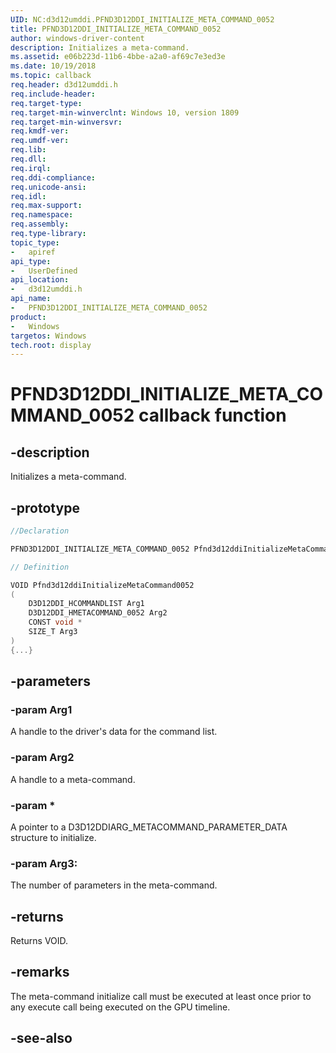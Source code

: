 ```yaml
---
UID: NC:d3d12umddi.PFND3D12DDI_INITIALIZE_META_COMMAND_0052
title: PFND3D12DDI_INITIALIZE_META_COMMAND_0052
author: windows-driver-content
description: Initializes a meta-command.
ms.assetid: e06b223d-11b6-4bbe-a2a0-af69c7e3ed3e
ms.date: 10/19/2018
ms.topic: callback
req.header: d3d12umddi.h
req.include-header:
req.target-type:
req.target-min-winverclnt: Windows 10, version 1809
req.target-min-winversvr:
req.kmdf-ver:
req.umdf-ver:
req.lib:
req.dll:
req.irql: 
req.ddi-compliance:
req.unicode-ansi:
req.idl:
req.max-support:
req.namespace:
req.assembly:
req.type-library: 
topic_type: 
-	apiref
api_type: 
-	UserDefined
api_location: 
-	d3d12umddi.h
api_name: 
-	PFND3D12DDI_INITIALIZE_META_COMMAND_0052
product:
-	Windows
targetos: Windows
tech.root: display
---
```


# PFND3D12DDI_INITIALIZE_META_COMMAND_0052 callback function

## -description

Initializes a meta-command.

## -prototype

```cpp
//Declaration

PFND3D12DDI_INITIALIZE_META_COMMAND_0052 Pfnd3d12ddiInitializeMetaCommand0052; 

// Definition

VOID Pfnd3d12ddiInitializeMetaCommand0052 
(
	D3D12DDI_HCOMMANDLIST Arg1
	D3D12DDI_HMETACOMMAND_0052 Arg2
	CONST void *
	SIZE_T Arg3
)
{...}

```

## -parameters

### -param Arg1

A handle to the driver's data for the command list.

### -param Arg2

A handle to a meta-command.

### -param *

A pointer to a D3D12DDIARG_METACOMMAND_PARAMETER_DATA structure to initialize.

### -param Arg3: 

The number of parameters in the meta-command.

## -returns

Returns VOID.

## -remarks

The meta-command initialize call must be executed at least once prior to any execute call being executed on the GPU timeline.


## -see-also
